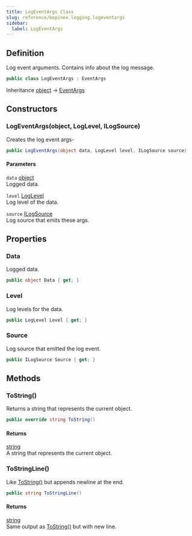 ```yaml
---
title: LogEventArgs Class
slug: reference/bepinex.logging.logeventargs
sidebar:
  label: LogEventArgs
---
```

## Definition

Log event arguments. Contains info about the log message.

```csharp title="C#"
public class LogEventArgs : EventArgs
```

Inheritance [object](https://learn.microsoft.com/dotnet/api/system.object/) → [EventArgs](https://learn.microsoft.com/dotnet/api/system.eventargs/)

## Constructors

### LogEventArgs(object, LogLevel, ILogSource)

Creates the log event args-

```csharp title="C#"
public LogEventArgs(object data, LogLevel level, ILogSource source)
```

#### Parameters

`data` [object](https://learn.microsoft.com/dotnet/api/system.object/)  
Logged data.

`level` [LogLevel](../bepinex.logging.loglevel/)  
Log level of the data.

`source` [ILogSource](../bepinex.logging.ilogsource/)  
Log source that emits these args.


## Properties

### Data

Logged data.

```csharp title="C#"
public object Data { get; }
```

### Level

Log levels for the data.

```csharp title="C#"
public LogLevel Level { get; }
```

### Source

Log source that emitted the log event.

```csharp title="C#"
public ILogSource Source { get; }
```

## Methods

### ToString()

Returns a string that represents the current object.

```csharp title="C#"
public override string ToString()
```

#### Returns

[string](https://learn.microsoft.com/dotnet/api/system.string/)  
A string that represents the current object.

### ToStringLine()

Like [ToString()](../bepinex.logging.logeventargs.tostring/#tostring/) but appends newline at the end.

```csharp title="C#"
public string ToStringLine()
```

#### Returns

[string](https://learn.microsoft.com/dotnet/api/system.string/)  
Same output as [ToString()](../bepinex.logging.logeventargs.tostring/#tostring/) but with new line.